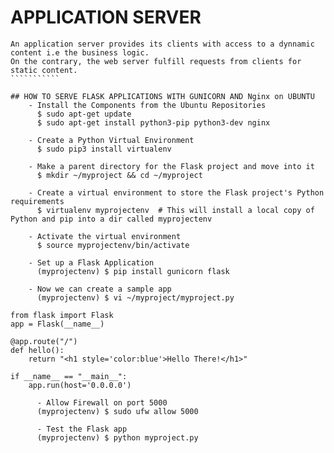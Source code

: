 # APPLICATION SERVER
````````````````````
An application server provides its clients with access to a dynnamic content i.e the business logic.
On the contrary, the web server fulfill requests from clients for static content.
```````````

## HOW TO SERVE FLASK APPLICATIONS WITH GUNICORN AND Nginx on UBUNTU
	- Install the Components from the Ubuntu Repositories
	  $ sudo apt-get update
	  $ sudo apt-get install python3-pip python3-dev nginx

	- Create a Python Virtual Environment
	  $ sudo pip3 install virtualenv

	- Make a parent directory for the Flask project and move into it
	  $ mkdir ~/myproject && cd ~/myproject

	- Create a virtual environment to store the Flask project's Python requirements
	  $ virtualenv myprojectenv  # This will install a local copy of Python and pip into a dir called myprojectenv

	- Activate the virtual environment
	  $ source myprojectenv/bin/activate

	- Set up a Flask Application
	  (myprojectenv) $ pip install gunicorn flask

	- Now we can create a sample app
	  (myprojectenv) $ vi ~/myproject/myproject.py

from flask import Flask
app = Flask(__name__)

@app.route("/")
def hello():
    return "<h1 style='color:blue'>Hello There!</h1>"

if __name__ == "__main__":
    app.run(host='0.0.0.0')

	  - Allow Firewall on port 5000
	  (myprojectenv) $ sudo ufw allow 5000

	  - Test the Flask app
	  (myprojectenv) $ python myproject.py
